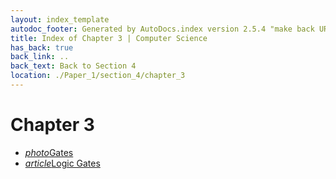 ```yaml
---
layout: index_template
autodoc_footer: Generated by AutoDocs.index version 2.5.4 "make back URLs relative" ⓒ Starwort, 2020
title: Index of Chapter 3 | Computer Science
has_back: true
back_link: ..
back_text: Back to Section 4
location: ./Paper_1/section_4/chapter_3
---
```


# **Chapter 3**

- <a href='./gates.png'><i title='PNG file' class="material-icons">photo</i>Gates</a>
- <a href='./logic_gates.html'><i title='MD file' class="material-icons">article</i>Logic Gates</a>
